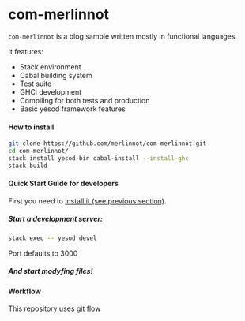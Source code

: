 # com-merlinnot

`com-merlinnot` is a blog sample written mostly in functional languages.

It features:

* Stack environment
* Cabal building system
* Test suite
* GHCi development
* Compiling for both tests and production
* Basic yesod framework features

#### How to install

```bash
git clone https://github.com/merlinnot/com-merlinnot.git
cd com-merlinnot/
stack install yesod-bin cabal-install --install-ghc
stack build
```
#### Quick Start Guide for developers

First you need to [install it (see previous section)](#how-to-install).

##### Start a development server:

```bash
stack exec -- yesod devel
```
Port defaults to 3000

##### And start modyfing files!


#### Workflow

This repository uses [git flow](https://github.com/nvie/gitflow)
